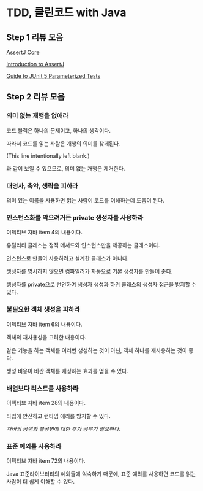 # TDD, 클린코드 with Java

## Step 1 리뷰 모음

[AssertJ Core](https://assertj.github.io/doc/)

[Introduction to AssertJ](https://www.baeldung.com/introduction-to-assertj)

[Guide to JUnit 5 Parameterized Tests](https://www.baeldung.com/parameterized-tests-junit-5)

## Step 2 리뷰 모음

### 의미 없는 개행을 없애라

코드 블럭은 하나의 문제이고, 하나의 생각이다.

따라서 코드를 읽는 사람은 개행의 의미를 찾게된다.

(This line intentionally left blank.)

과 같이 보일 수 있으므로, 의미 없는 개행은 제거한다.

### 대명사, 축약, 생략을 피하라

의미 있는 이름을 사용하면 읽는 사람이 코드를 이해하는데 도움이 된다.

### 인스턴스화를 막으려거든 private 생성자를 사용하라

이펙티브 자바 item 4의 내용이다.

유틸리티 클래스는 정적 메서드와 인스턴스만을 제공하는 클래스이다.

인스턴스로 만들어 사용하려고 설계한 클래스가 아니다.

생성자를 명시하지 않으면 컴파일러가 자동으로 기본 생성자를 만들어 준다.

생성자를 private으로 선언하여 생성자 생성과 하위 클래스의 생성자 접근을 방지할 수 있다.

### 불필요한 객체 생성을 피하라

이펙티브 자바 item 6의 내용이다.

객체의 재사용성을 고려한 내용이다.

같은 기능을 하는 객체를 여러번 생성하는 것이 아닌, 객체 하나를 재사용하는 것이 좋다.

생성 비용이 비싼 객체를 캐싱하는 효과를 얻을 수 있다.

### 배열보다 리스트를 사용하라

이펙티브 자바 item 28의 내용이다.

타입에 안전하고 런타임 에러를 방지할 수 있다.

_자바의 공변과 불공변에 대한 추가 공부가 필요하다._

### 표준 예외를 사용하라

이펙티브 자바 item 72의 내용이다.

Java 표준라이브러리의 예외들에 익숙하기 때문에, 표준 예외를 사용하면 코드를 읽는 사람이 더 쉽게 이해할 수 있다.

